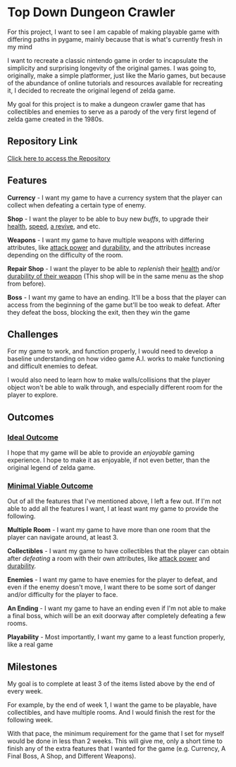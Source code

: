 # Top Down Dungeon Crawler
For this project, I want to see I am capable of making playable game with differing paths in pygame, mainly because that is what's currently fresh in my mind

I want to recreate a classic nintendo game in order to incapsulate the simplicity and surprising longevity of the original games. I was going to, originally, make a simple platformer, just like the Mario games, but because of the abundance of online tutorials and resources available for recreating it, I decided to recreate the original legend of zelda game. 

My goal for this project is to make a dungeon crawler game that has collectibles and enemies to serve as a parody of the very first legend of zelda game created in the 1980s.
## Repository Link
[Click here to access the Repository](https://github.com/aaa240020/dungeon-crawler.git)
## Features
**Currency** - I want my game to have a currency system that the player can collect when defeating a certain type of enemy.

**Shop** - I want the player to be able to buy new *buffs*, to upgrade their <ins>health</ins>, <ins>speed</ins>, <ins>a revive</ins>, and etc.

**Weapons** - I want my game to have multiple weapons with differing attributes, like <ins>attack power</ins> and <ins>durability</ins>, and the attributes increase depending on the difficulty of the room.

**Repair Shop** - I want the player to be able to *replenish* their <ins>health</ins> and/or <ins>durability of their weapon</ins> (This shop will be in the same menu as the shop from before).

**Boss** - I want my game to have an ending. It'll be a boss that the player can access from the beginning of the game but'll be too weak to defeat. After they defeat the boss, blocking the exit, then they win the game
## Challenges
For my game to work, and function properly, I would need to develop a baseline understanding on how video game A.I. works to make functioning and difficult enemies to defeat.

I would also need to learn how to make walls/collisions that the player object won't be able to walk through, and especially different room for the player to explore.
## Outcomes
### <ins>Ideal Outcome</ins>
I hope that my game will be able to provide an *enjoyable* gaming experience. I hope to make it as enjoyable, if not even better, than the original legend of zelda game.
### <ins>Minimal Viable Outcome</ins>
Out of all the features that I've mentioned above, I left a few out. If I'm not able to add all the features I want, I at least want my game to provide the following.

**Multiple Room** - I want my game to have more than one room that the player can navigate around, at least 3.

**Collectibles** - I want my game to have collectibles that the player can obtain after *defeating* a room with their own attributes, like <ins>attack power</ins> and <ins>durability</ins>.

**Enemies** - I want my game to have enemies for the player to defeat, and even if the enemy doesn't move, I want there to be some sort of danger and/or difficulty for the player to face.

**An Ending** - I want my game to have an ending even if I'm not able to make a final boss, which will be an exit doorway after completely defeating a few rooms.

**Playability** - Most importantly, I want my game to a least function properly, like a real game
## Milestones
My goal is to complete at least 3 of the items listed above by the end of every week.

For example, by the end of week 1, I want the game to be playable, have collectibles, and have multiple rooms. And I would finish the rest for the following week.

With that pace, the minimum requirement for the game that I set for myself would be done in less than 2 weeks. This will give me, only a short time to finish any of the extra features that I wanted for the game (e.g. Currency, A Final Boss, A Shop, and Different Weapons).